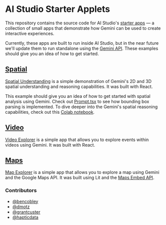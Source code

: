 # AI Studio Starter Applets

This repository contains the source code for AI Studio's
[starter apps](https://aistudio.google.com/app/starter-apps) — a collection of
small apps that demonstrate how Gemini can be used to create interactive
experiences.

Currently, these apps are built to run inside AI Studio, but in the near future
we'll update them to run standalone using the
[Gemini API](https://ai.google.dev/gemini-api/docs). These examples should give
you an idea of how to get started.

## [Spatial](/spatial/)

[Spatial Understanding](https://aistudio.google.com/app/starter-apps/spatial) is
a simple demonstration of Gemini's 2D and 3D spatial understanding and reasoning
capabilities. It was built with React.

This example should give you an idea of how to get started with spatial analysis
using Gemini. Check out [Prompt.tsx](/spatial/src/Prompt.tsx) to see how
bounding box parsing is implemented. To dive deeper into the Gemini's spatial
reasoning capabilities, check out this
[Colab notebook](https://github.com/google-gemini/cookbook/blob/main/gemini-2/spatial_understanding.ipynb).

## [Video](/video/)

[Video Explorer](https://aistudio.google.com/app/starter-apps/video) is a simple
app that allows you to explore events within videos using Gemini. It was built
with React.

## [Maps](/maps/)

[Map Explorer](https://aistudio.google.com/app/starter-apps/map) is a simple app
that allows you to explore a map using Gemini and the Google Maps API. It was
built using Lit and the
[Maps Embed API](https://developers.google.com/maps/documentation/embed/get-started).

### Contributors

- [@bencobley](https://github.com/bencobley)
- [@dmotz](https://github.com/dmotz)
- [@grantcuster](https://github.com/grantcuster)
- [@hapticdata](https://github.com/hapticdata)
